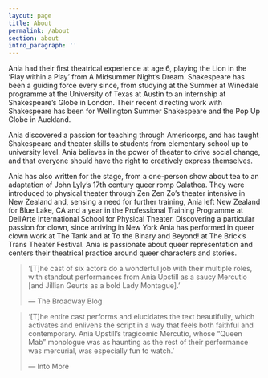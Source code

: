 ```yaml
---
layout: page
title: About
permalink: /about
section: about
intro_paragraph: ''
---
```

Ania had their first theatrical experience at age 6, playing the Lion in the ‘Play within a Play’ from A Midsummer Night’s Dream. Shakespeare has been a guiding force every since, from studying at the Summer at Winedale programme at the University of Texas at Austin to an internship at Shakespeare’s Globe in London. Their recent directing work with Shakespeare has been for Wellington Summer Shakespeare and the Pop Up Globe in Auckland.

Ania discovered a passion for teaching through Americorps, and has taught Shakespeare and theater skills to students from elementary school up to university level. Ania believes in the power of theater to drive social change, and that everyone should have the right to creatively express themselves.

Ania has also written for the stage, from a one-person show about tea to an adaptation of John Lyly’s 17th century queer romp Galathea. They were introduced to physical theater through Zen Zen Zo’s theater intensive in New Zealand and, sensing a need for further training, Ania left New Zealand for Blue Lake, CA and a year in the Professional Training Programme at Dell’Arte International School for Physical Theater. Discovering a particular passion for clown, since arriving in New York Ania has performed in queer clown work at The Tank and at To the Binary and Beyond! at The Brick’s Trans Theater Festival. Ania is passionate about queer representation and centers their theatrical practice around queer characters and stories.

> ‘\[T]he cast of six actors do a wonderful job with their multiple roles, with standout performances from Ania Upstill as a saucy Mercutio \[and Jillian Geurts as a bold Lady Montague].’
>
> — The Broadway Blog

> ‘\[T]he entire cast performs and elucidates the text beautifully, which activates and enlivens the script in a way that feels both faithful and contemporary. Ania Upstill’s tragicomic Mercutio, whose “Queen Mab” monologue was as haunting as the rest of their performance was mercurial, was especially fun to watch.’
>
> — Into More
